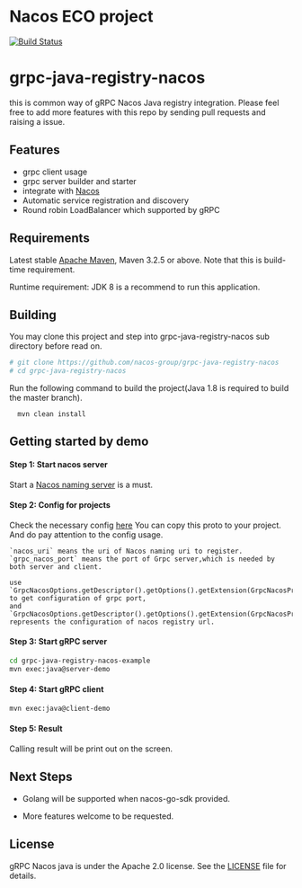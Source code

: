 # Nacos ECO project

[![Build Status](https://travis-ci.org/nacos-group/grpc-java-registry-nacos.svg?branch=master)](https://travis-ci.org/nacos-group/grpc-java-registry-nacos)

# grpc-java-registry-nacos

this is common way of gRPC Nacos Java registry integration. Please feel free to add more features with this repo by sending pull requests and raising a issue.

## Features

* grpc client usage
* grpc server builder and starter
* integrate with [Nacos](https://github.com/alibaba/nacos)
* Automatic service registration and discovery
* Round robin LoadBalancer which supported by gRPC

## Requirements

Latest stable [Apache Maven](http://maven.apache.org), Maven 3.2.5 or above. Note that this is build-time requirement.

Runtime requirement: JDK 8 is a recommend to run this application.

## Building

You may clone this project and step into grpc-java-registry-nacos sub directory before read on.

```bash
# git clone https://github.com/nacos-group/grpc-java-registry-nacos
# cd grpc-java-registry-nacos
```

Run the following command to build the project(Java 1.8 is required to build the master branch).

```
  mvn clean install
```

## Getting started by demo


#### Step 1: Start nacos server

Start a [Nacos naming server](https://github.com/alibaba/nacos#quick-start) is a must.

#### Step 2: Config for projects

Check the necessary config [here](https://github.com/nacos-group/grpc-java-registry-nacos/blob/master/grpc-java-registry-nacos-example/src/main/java/com/alibaba/nacos/grpc/example/proto/GrpcNacosConfig.proto)
You can copy this proto to your project. And do pay attention to the config usage.

    `nacos_uri` means the uri of Nacos naming uri to register.
    `grpc_nacos_port` means the port of Grpc server,which is needed by both server and client.

    use `GrpcNacosOptions.getDescriptor().getOptions().getExtension(GrpcNacosProto.grpcNacosPort)` to get configuration of grpc port,
    and `GrpcNacosOptions.getDescriptor().getOptions().getExtension(GrpcNacosProto.nacosUri)` represents the configuration of nacos registry url. 
     
    
    
#### Step 3: Start gRPC server

```bash
cd grpc-java-registry-nacos-example
mvn exec:java@server-demo
```

#### Step 4: Start gRPC client

```bash
mvn exec:java@client-demo
```
#### Step 5: Result

Calling result will be print out on the screen.

## Next Steps

* Golang will be supported when nacos-go-sdk provided.

* More features welcome to be requested.

## License

gRPC Nacos java is under the Apache 2.0 license. See the [LICENSE](https://github.com/nacos-group/grpc-java-registry-nacos/blob/master/LICENSE) file for details.
